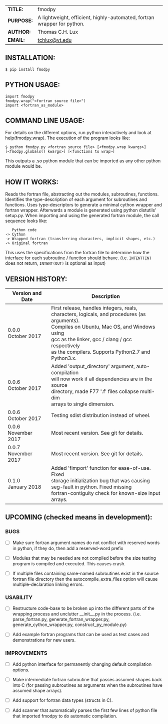 |             |                                                                        |
|-------------|------------------------------------------------------------------------|
|**TITLE:**   | fmodpy                                                                 |
|**PURPOSE:** | A lightweight, efficient, highly-automated, fortran wrapper for python.|
|**AUTHOR:**  | Thomas C.H. Lux                                                        |
|**EMAIL:**   | tchlux@vt.edu                                                          |


## INSTALLATION:

    $ pip install fmodpy

## PYTHON USAGE:

    import fmodpy
    fmodpy.wrap("<fortran source file>")
    import <fortran_as_module>


## COMMAND LINE USAGE:

  For details on the different options, run python interactively and 
  look at help(fmodpy.wrap). The execution of the program looks like:

    $ python fmodpy.py <fortran source file> [<fmodpy.wrap kwargs>] [<fmodpy.globals() kwargs>] [<functions to wrap>]

  This outputs a <fortran mod name>.so python module that can be
  imported as any other python module would be.


## HOW IT WORKS:

  Reads the fortran file, abstracting out the modules, subroutines,
  functions. Identifies the type-description of each argument for
  subroutines and functions. Uses type-descriptors to generate a
  minimal cython wrapper and fortran wrapper. Afterwards a module is
  generated using python distutils' setup.py. When importing and
  using the generated fortran module, the call sequence looks like:

       Python code
    -> Cython
    -> Wrapped fortran (transferring characters, implicit shapes, etc.)
    -> Original fortran

  This uses the specifications from the fortran file to determine how
  the interface for each subroutine / function should behave. (i.e.
  `INTENT(IN)` does not return, `INTENT(OUT)` is optional as input)


## VERSION HISTORY:

|Version and Date       | Description           |
|-----------------------|-----------------------|
| 0.0.0<br>October 2017 | First release, handles integers, reals, <br> characters, logicals, and procedures (as arguments). <br> Compiles on Ubuntu, Mac OS, and Windows using <br> gcc as the linker, gcc / clang / gcc respectively <br> as the compilers. Supports Python2.7 and Python3.x. |
| 0.0.6<br>October 2017 | Added 'output_directory' argument, auto-compilation <br> will now work if all dependencies are in the source <br> directory, made F77 '.f' files collapse multi-dim <br> arrays to single dimension. |
| 0.0.6<br>October 2017 | Testing sdist distribution instead of wheel. |
| 0.0.6<br>November 2017 | Most recent version. See git for details. |
| 0.0.7<br>November 2017 | Most recent version. See git for details. |
| 0.1.0<br>January 2018 | Added 'fimport' function for ease-of-use. Fixed <br> storage initialization bug that was causing <br> seg-fault in python. Fixed missing <br> fortran-contiguity check for known-size input <br> arrays. |


## UPCOMING (checked means in development):

### BUGS

- [ ] Make sure fortran argument names do not conflict with reserved
      words in python, if they do, then add a reserved-word prefix

- [ ] Modules that may be needed are not compiled before the size
      testing program is compiled and executed. This causes crash.

- [ ] If multiple files containing same-named subroutines exist in the
      source fortran file directory then the autocompile_extra_files
      option will cause multiple-declaration linking errors.

### USABILITY

- [ ] Restructure code-base to be broken up into the different parts
      of the wrapping process and unclutter \_\_init__.py in the process.
      (i.e. parse_fortran.py, generate_fortran_wrapper.py,
       generate_cython_wrapper.py, construct_py_module.py)

- [ ] Add example fortran programs that can be used as test cases and
      demonstrations for new users.

### IMPROVEMENTS

- [ ] Add python interface for permanently changing default compilation options.

- [ ] Make intermediate fortran subroutine that passes assumed
      shapes back into C (for passing subroutines as arguments when 
      the subroutines have assumed shape arrays).

- [ ] Add support for fortran data types (structs in C).

- [ ] Add scanner that automatically parses the first few lines of
      python file that imported fmodpy to do automatic compilation.
